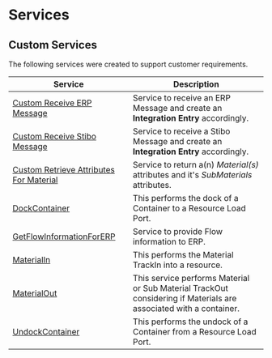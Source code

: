 # Services

## Custom Services

The following services were created to support customer requirements.

| Service                     | Description       |
| ------                    | ------            |
| [Custom Receive ERP Message](/cmf.custom.help/techspec>artifacts>services>customreceiveerpmessage) | Service to receive an ERP Message and create an **Integration Entry** accordingly. |
| [Custom Receive Stibo Message](/cmf.custom.help/techspec>artifacts>services>customreceivestibomessage) | Service to receive a Stibo Message and create an **Integration Entry** accordingly. |
| [Custom Retrieve Attributes For Material](/cmf.custom.help/techspec>artifacts>services>customretrieveattributesformaterial) | Service to return a(n) *Material(s)* attributes and it's *SubMaterials* attributes. |
| [DockContainer](/cmf.custom.help/techspec>artifacts>services>dockcontainer) | This performs the dock of a Container to a Resource Load Port. |
| [GetFlowInformationForERP](/cmf.custom.help/techspec>artifacts>services>getflowinformationforerp) | Service to provide Flow information to ERP. |
| [MaterialIn](/cmf.custom.help/techspec>artifacts>services>materialin) | This performs the Material TrackIn into a resource. |
| [MaterialOut](/cmf.custom.help/techspec>artifacts>services>materialout) | This service performs Material or Sub Material TrackOut considering if Materials are associated with a container. |
| [UndockContainer](/cmf.custom.help/techspec>artifacts>services>undockcontainer) | This performs the undock of a Container from a Resource Load Port. |


